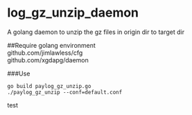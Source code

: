 # log_gz_unzip_daemon
A  golang daemon to unzip the gz files in origin dir to target dir

##Require
golang environment<br/>
github.com/jimlawless/cfg<br/>
github.com/xgdapg/daemon<br/>

###Use
```shell
go build paylog_gz_unzip.go
./paylog_gz_unzip --conf=default.conf

```

test


